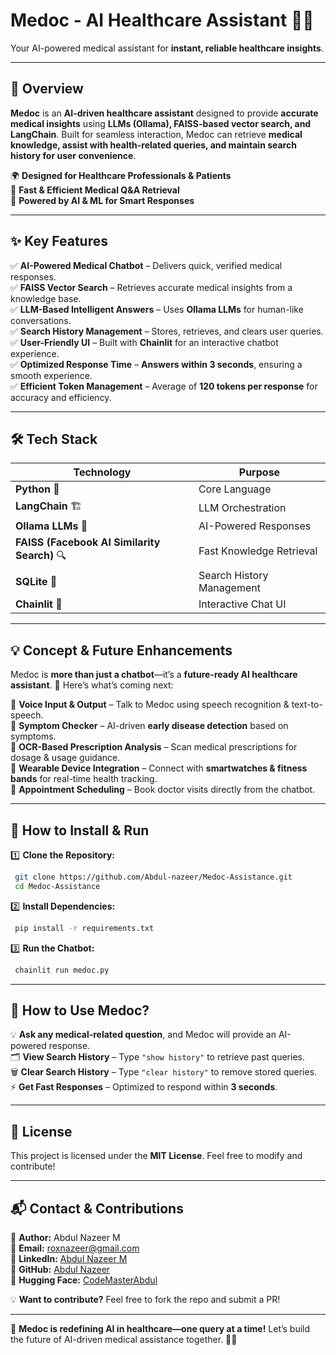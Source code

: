 # **Medoc - AI Healthcare Assistant 🤖💉**
Your AI-powered medical assistant for **instant, reliable healthcare insights**.  
 

---

## **🌟 Overview**  
**Medoc** is an **AI-driven healthcare assistant** designed to provide **accurate medical insights** using **LLMs (Ollama), FAISS-based vector search, and LangChain**. Built for seamless interaction, Medoc can retrieve **medical knowledge, assist with health-related queries, and maintain search history for user convenience**.  

🌍 **Designed for Healthcare Professionals & Patients**  
🚀 **Fast & Efficient Medical Q&A Retrieval**  
🧠 **Powered by AI & ML for Smart Responses**  

---

## **✨ Key Features**  

✅ **AI-Powered Medical Chatbot** – Delivers quick, verified medical responses.  
✅ **FAISS Vector Search** – Retrieves accurate medical insights from a knowledge base.  
✅ **LLM-Based Intelligent Answers** – Uses **Ollama LLMs** for human-like conversations.  
✅ **Search History Management** – Stores, retrieves, and clears user queries.  
✅ **User-Friendly UI** – Built with **Chainlit** for an interactive chatbot experience.  
✅ **Optimized Response Time** – **Answers within 3 seconds**, ensuring a smooth experience.  
✅ **Efficient Token Management** – Average of **120 tokens per response** for accuracy and efficiency.  

---

## **🛠 Tech Stack**  

| Technology | Purpose |
|------------|---------|
| **Python** 🐍 | Core Language |
| **LangChain** 🏗️ | LLM Orchestration |
| **Ollama LLMs** 🧠 | AI-Powered Responses |
| **FAISS (Facebook AI Similarity Search)** 🔍 | Fast Knowledge Retrieval |
| **SQLite** 💾 | Search History Management |
| **Chainlit** 🎨 | Interactive Chat UI |

---

## **💡 Concept & Future Enhancements**  

Medoc is **more than just a chatbot**—it’s a **future-ready AI healthcare assistant**. 🚀 Here’s what’s coming next:  

🔹 **Voice Input & Output** – Talk to Medoc using speech recognition & text-to-speech.  
🔹 **Symptom Checker** – AI-driven **early disease detection** based on symptoms.  
🔹 **OCR-Based Prescription Analysis** – Scan medical prescriptions for dosage & usage guidance.  
🔹 **Wearable Device Integration** – Connect with **smartwatches & fitness bands** for real-time health tracking.  
🔹 **Appointment Scheduling** – Book doctor visits directly from the chatbot.  

---

## **📌 How to Install & Run**  

1️⃣ **Clone the Repository:**  
```bash
 git clone https://github.com/Abdul-nazeer/Medoc-Assistance.git
 cd Medoc-Assistance
```

2️⃣ **Install Dependencies:**  
```bash
 pip install -r requirements.txt
```

3️⃣ **Run the Chatbot:**  
```bash
 chainlit run medoc.py
```

---

## **💬 How to Use Medoc?**  

💡 **Ask any medical-related question**, and Medoc will provide an AI-powered response.  
🗂️ **View Search History** – Type `"show history"` to retrieve past queries.  
🗑️ **Clear Search History** – Type `"clear history"` to remove stored queries.  
⚡ **Get Fast Responses** – Optimized to respond within **3 seconds**.  

---

## **📜 License**  
This project is licensed under the **MIT License**. Feel free to modify and contribute!  

---

## **📬 Contact & Contributions**  
👤 **Author:** Abdul Nazeer M  
📧 **Email:** roxnazeer@gmail.com  
🔗 **LinkedIn:** [Abdul Nazeer M](https://www.linkedin.com/in/abdul-nazeer-m-ba4111253)  
🐍 **GitHub:** [Abdul Nazeer](https://github.com/Abdul-nazeer)  
🤗 **Hugging Face:** [CodeMasterAbdul](https://huggingface.co/CodeMasterAbdul)  

💡 **Want to contribute?** Feel free to fork the repo and submit a PR!  

---

🚀 **Medoc is redefining AI in healthcare—one query at a time!** Let’s build the future of AI-driven medical assistance together. 💉🤖  
